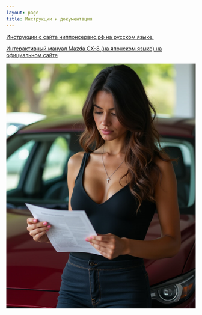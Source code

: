 ```yaml
---
layout: page
title: Инструкции и документация
---
```

[Инструкции с сайта ниппонсервис.рф на русском языке. ](http://ниппонсервис.рф/component/search/?searchword=CX-8&ordering=newest&searchphrase=all&limit=0 "Инструкции с сайта ниппонсервис.рф на русском языке. ")

[Интерактивный мануал Mazda CX-8 (на японском языке) на официальном сайте](https://www2.mazda.co.jp/carlife/owner/manual/cx-8/kg/ekse/visual.html "")



![](assets/images/2023-02-01-manuals/tim.13.10.2024.23.06.48.png)